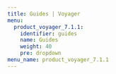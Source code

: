 ```yaml
---
title: Guides | Voyager
menu:
  product_voyager_7.1.1:
    identifier: guides
    name: Guides
    weight: 40
    pre: dropdown
menu_name: product_voyager_7.1.1
---
```

